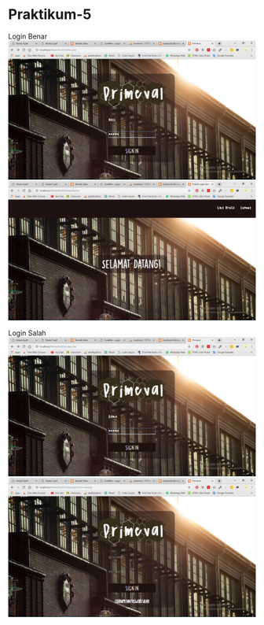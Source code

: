 # Praktikum-5
Login Benar
![alt text](https://github.com/NailiyatulAfifah/Praktikum-5/blob/master/Login%20Benar.PNG?raw=true)
![alt text](https://github.com/NailiyatulAfifah/Praktikum-5/blob/master/Login%20Benar%202.PNG?raw=true)

Login Salah
![alt text](https://github.com/NailiyatulAfifah/Praktikum-5/blob/master/Login%20Salah.PNG?raw=true)
![alt text](https://github.com/NailiyatulAfifah/Praktikum-5/blob/master/Login%20Salah%202.PNG?raw=true)
